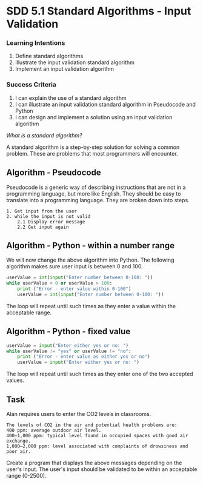 # SDD 5.1 Standard Algorithms - Input Validation

### Learning Intentions
1. Define standard algorithms
2. Illustrate the input validation standard algorithm
3. Implement an input validation algorithm

### Success Criteria
1. I can explain the use of a standard algorithm
2. I can illustrate an input validation standard algorithm in Pseudocode and Python
3. I can design and implement a solution using an input validation algorithm



*What is a standard algorithm?*

A standard algorithm is a step-by-step solution for solving a common problem. These are problems that most programmers will encounter.

## Algorithm - Pseudocode
Pseudocode is a generic way of describing instructions that are not in a programming language, but more like English. They should be easy to translate into a programming language. They are broken down into steps.
```
1. Get input from the user
2. while the input is not valid
	2.1 Display error message
	2.2 Get input again
 ```

## Algorithm - Python - within a number range

We will now change the above algorithm into Python. The following algorithm makes sure user input is between 0 and 100.

```python
userValue = int(input("Enter number between 0-100: "))
while userValue < 0 or userValue > 100:
	print ("Error - enter value within 0-100")
	userValue = int(input("Enter number between 0-100: "))
 ```
The loop will repeat until such times as they enter a value within the acceptable range.
## Algorithm - Python - fixed value
```python
userValue = input("Enter either yes or no: ")
while userValue != "yes" or userValue != "no":
	print ("Error - enter value as either yes or no")
	userValue = input("Enter either yes or no: ")
 ```
The loop will repeat until such times as they enter one of the two accepted values.

## Task 

Alan requires users to enter the CO2 levels in classrooms.

```
The levels of CO2 in the air and potential health problems are: 
400 ppm: average outdoor air level. 
400–1,000 ppm: typical level found in occupied spaces with good air exchange. 
1,000–2,000 ppm: level associated with complaints of drowsiness and poor air.
```

Create a program that displays the above messages depending on the user's input. The user's input should be validated to be within an acceptable range (0-2500).